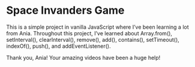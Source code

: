 # Space Invanders Game

This is a simple project in vanilla JavaScript where I’ve been learning a lot from Ania. Throughout this project, I’ve learned about Array.from(), setInterval(), clearInterval(), remove(), add(), contains(), setTimeout(), indexOf(), push(), and addEventListener().

Thank you, Ania! Your amazing videos have been a huge help!
